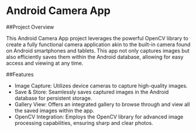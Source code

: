 # Android Camera App

##Project Overview

This Android Camera App project leverages the powerful OpenCV library to create a fully functional camera application akin to the built-in camera found on Android smartphones and tablets. This app not only captures images but also efficiently saves them within the Android database, allowing for easy access and viewing at any time.

##Features

- Image Capture: Utilizes device cameras to capture high-quality images.
- Save & Store: Seamlessly saves captured images in the Android database for persistent storage.
- Gallery View: Offers an integrated gallery to browse through and view all the saved images within the app.
- OpenCV Integration: Employs the OpenCV library for advanced image processing capabilities, ensuring sharp and clear photos.
